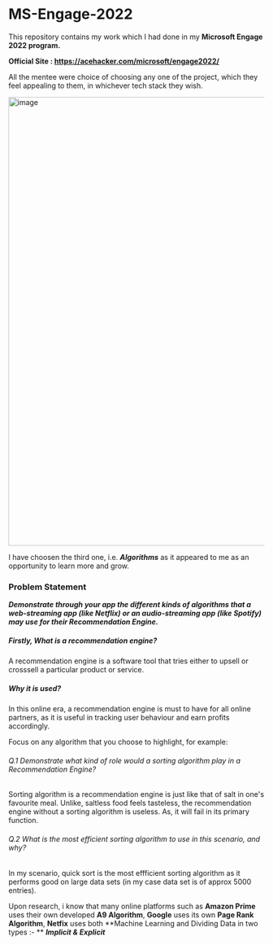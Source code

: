 # MS-Engage-2022

This repository contains my work which I had done in my **Microsoft Engage 2022 program.**


**Official Site : https://acehacker.com/microsoft/engage2022/**


All the mentee were choice of choosing any one of the project, which they feel appealing to them, in whichever tech stack they wish.


<img width="882" alt="image" src="https://user-images.githubusercontent.com/74552274/170049796-08aa2fda-26b7-4a7a-9714-ce0c72342487.png">


I have choosen the third one, i.e. ***Algorithms*** as it appeared to me as an opportunity to learn more and grow.

### Problem Statement 
***Demonstrate through your app the different kinds of algorithms that a web-streaming app (like Netflix) or an audio-streaming app (like Spotify) may use for their Recommendation Engine.***

##### Firstly, What is a recommendation engine?
A recommendation engine is a software tool that tries either to upsell or crosssell a particular product or service.


##### Why it is used?
In this online era, a recommendation engine is must to have for all online partners, as it is useful in tracking user behaviour and earn profits accordingly.

Focus on any algorithm that you choose to highlight, for example:

###### Q.1 Demonstrate what kind of role would a sorting algorithm play in a Recommendation Engine? 
Sorting algorithm is a recommendation engine is just like that of salt in one's favourite meal. Unlike, saltless food feels tasteless, the recommendation engine without a sorting algorithm is useless. As, it will fail in its primary function.


###### Q.2 What is the most efficient sorting algorithm to use in this scenario, and why?
In my scenario, quick sort is the most effficient sorting algorithm as it performs good on large data sets (in my case data set is of approx 5000 entries).

Upon research, i know that many online platforms such as **Amazon Prime** uses their own developed **A9 Algorithm**,
**Google** uses its own **Page Rank Algorithm**,
**Netfix** uses both **Machine Learning and Dividing Data in two types :- ** ***Implicit & Explicit***


